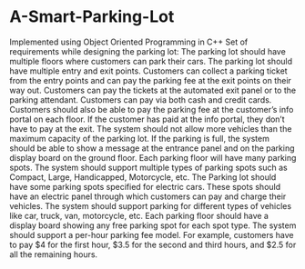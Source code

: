# A-Smart-Parking-Lot
Implemented using Object Oriented Programming in C++
Set of requirements while designing the parking lot:
    The parking lot should have multiple floors where customers can park their cars.
    The parking lot should have multiple entry and exit points.
    Customers can collect a parking ticket from the entry points and can pay the parking fee at the exit points on their way out.
    Customers can pay the tickets at the automated exit panel or to the parking attendant.
    Customers can pay via both cash and credit cards.
    Customers should also be able to pay the parking fee at the customer’s info portal on each floor. If the customer has paid at the info portal, they don’t have to pay at the exit.
    The system should not allow more vehicles than the maximum capacity of the parking lot. If the parking is full, the system should be able to show a message at the entrance panel and on the      parking display board on the ground floor.
    Each parking floor will have many parking spots. The system should support multiple types of parking spots such as Compact, Large, Handicapped, Motorcycle, etc.
    The Parking lot should have some parking spots specified for electric cars. These spots should have an electric panel through which customers can pay and charge their vehicles.
    The system should support parking for different types of vehicles like car, truck, van, motorcycle, etc.
    Each parking floor should have a display board showing any free parking spot for each spot type.
    The system should support a per-hour parking fee model. For example, customers have to pay $4 for the first hour, $3.5 for the second and third hours, and $2.5 for all the remaining hours. 
